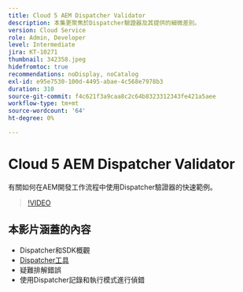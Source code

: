 ```yaml
---
title: Cloud 5 AEM Dispatcher Validator
description: 本集更聚焦於Dispatcher驗證器及其提供的細微差別。
version: Cloud Service
role: Admin, Developer
level: Intermediate
jira: KT-10271
thumbnail: 342358.jpeg
hidefromtoc: true
recommendations: noDisplay, noCatalog
exl-id: e95e7530-100d-4495-abae-4c568e7978b3
duration: 310
source-git-commit: f4c621f3a9caa8c2c64b8323312343fe421a5aee
workflow-type: tm+mt
source-wordcount: '64'
ht-degree: 0%

---
```


# Cloud 5 AEM Dispatcher Validator

有關如何在AEM開發工作流程中使用Dispatcher驗證器的快速範例。

>[!VIDEO](https://video.tv.adobe.com/v/342358?quality=12&learn=on)

## 本影片涵蓋的內容

+ Dispatcher和SDK概觀
+ [Dispatcher工具](https://experienceleague.adobe.com/docs/experience-manager-cloud-service/content/implementing/content-delivery/validation-debug.html)
+ 疑難排解錯誤
+ 使用Dispatcher記錄和執行模式進行偵錯
